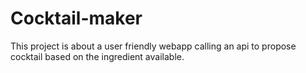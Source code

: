 # Cocktail-maker
This project is about a user friendly webapp calling an api to propose cocktail based on the ingredient available.
